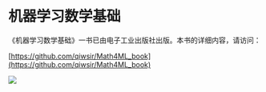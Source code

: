 # 机器学习数学基础

《机器学习数学基础》一书已由电子工业出版社出版。本书的详细内容，请访问：

[https://github.com/qiwsir/Math4ML_book](https://github.com/qiwsir/Math4ML_book)

![](./images/math4ML.png)

